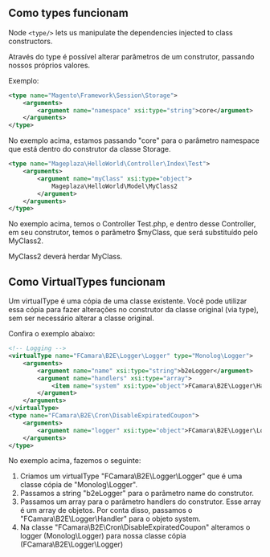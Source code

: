 ## Como types funcionam

Node `<type/>` lets us manipulate the dependencies injected to class constructors.

Através do type é possível alterar parâmetros de um construtor, passando nossos próprios valores. 

Exemplo:

```xml
<type name="Magento\Framework\Session\Storage">
    <arguments>
        <argument name="namespace" xsi:type="string">core</argument>
    </arguments>
</type>
```

No exemplo acima, estamos passando "core" para o parâmetro namespace que está dentro do construtor da classe Storage.

```xml
<type name="Mageplaza\HelloWorld\Controller\Index\Test">
    <arguments>
        <argument name="myClass" xsi:type="object">
            Mageplaza\HelloWorld\Model\MyClass2
        </argument>
    </arguments>
</type>
```

No exemplo acima, temos o Controller Test.php, e dentro desse Controller, em seu construtor, temos o parâmetro $myClass, que será substituído pelo MyClass2.

MyClass2 deverá herdar MyClass.

## Como VirtualTypes funcionam

Um virtualType é uma cópia de uma classe existente. Você pode utilizar essa cópia para fazer alterações no construtor da classe original (via type), sem ser necessário alterar a classe original.

Confira o exemplo abaixo:

```xml
<!-- Logging -->
<virtualType name="FCamara\B2E\Logger\Logger" type="Monolog\Logger">
    <arguments>
        <argument name="name" xsi:type="string">b2eLogger</argument>
        <argument name="handlers" xsi:type="array">
            <item name="system" xsi:type="object">FCamara\B2E\Logger\Handler</item>
        </argument>
    </arguments>
</virtualType>
<type name="FCamara\B2E\Cron\DisableExpiratedCoupon">
    <arguments>
        <argument name="logger" xsi:type="object">FCamara\B2E\Logger\Logger</argument>
    </arguments>
</type>
```

No exemplo acima, fazemos o seguinte:

1. Criamos um virtualType "FCamara\B2E\Logger\Logger" que é uma classe cópia de "Monolog\Logger".
2. Passamos a string "b2eLogger" para o parâmetro name do construtor.
3. Passamos um array para o parâmetro handlers do construtor. Esse array é um array de objetos. Por conta disso, passamos o "FCamara\B2E\Logger\Handler" para o objeto system.
4. Na classe "FCamara\B2E\Cron\DisableExpiratedCoupon" alteramos o logger (Monolog\Logger) para nossa classe cópia (FCamara\B2E\Logger\Logger)